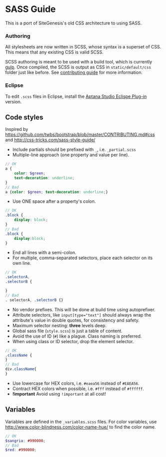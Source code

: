 # SASS Guide
This is a port of SiteGenesis's old CSS architecture to using SASS.

### Authoring
All stylesheets are now written in SCSS, whose syntax is a superset of CSS. This means that any existing CSS is valid SCSS.

SCSS authoring is meant to be used with a build tool, which is currently [gulp](http://gulpjs.com).
Once compiled, the SCSS is output as CSS in `static/default/css` folder just like before. See [contributing guide](https://bitbucket.org/demandware/sitegenesis/src/1b69dfe0af175b1690a21b15fc16a40aa345775c/CONTRIBUTING.md?at=master) for more information.

### Eclipse
To edit `.scss` files in Eclipse, install the [Aptana Studio Eclispe Plug-in](http://www.aptana.com/products/studio3/download) version.

## Code styles
Inspired by <https://github.com/twbs/bootstrap/blob/master/CONTRIBUTING.md#css> and <http://css-tricks.com/sass-style-guide/>

- Include partials should be prefixed with `_`, i.e. `_partial.scss`
- Multiple-line approach (one property and value per line).
```scss
// OK
a {
	color: $green;
	text-decoration: underline;
}
// Bad
a {color: $green; text-decoration: underline;}
```
- Use ONE space after a property's colon.
```scss
// OK
.block {
	display: block;
}
// Bad
.block {
	display:block;
}
```
- End all lines with a semi-colon.
- For multiple, comma-separated selectors, place each selector on its own line.
```scss
// OK
.selectorA,
.selectorB {

}
// Bad
. selectorA, .selectorB {}
```
- No vendor prefixes. This will be done at build time using autoprefixer.
- Attribute selectors, like `input[type="text"]` should always wrap the attribute's value in double quotes, for consistency and safety.
- Maximum selector nesting: **three** levels deep.
- Global sass file (`style.scss`) is just a table of content.
- Avoid the use of ID (`#`) like a plague. Class naming is preferred.
- When using class or ID selector, drop the element selector.
```scss
// OK
.className {
}
// Bad
div.className{
}
```
- Use lowercase for HEX colors, i.e. `#eaea56` instead of `#EAEA56`.
- Contract HEX colors when possible, i.e. `#fff` instead of `#ffffff`.
- **!important** Avoid using `!important` at all cost!

## Variables
Variables are defined in the `_variables.scss` files.
For color variables, use <http://www.color-blindness.com/color-name-hue/> to find the color name.

```scss
// OK
$sangria: #990000;
// Bad
$red: #990000;
```
